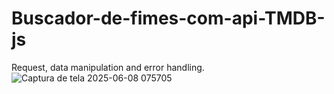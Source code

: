 # Buscador-de-fimes-com-api-TMDB-js
 Request, data manipulation and error handling.
![Captura de tela 2025-06-08 075705](https://github.com/user-attachments/assets/d9982d8e-bb0c-4695-807a-3b6cd9d8d452)
